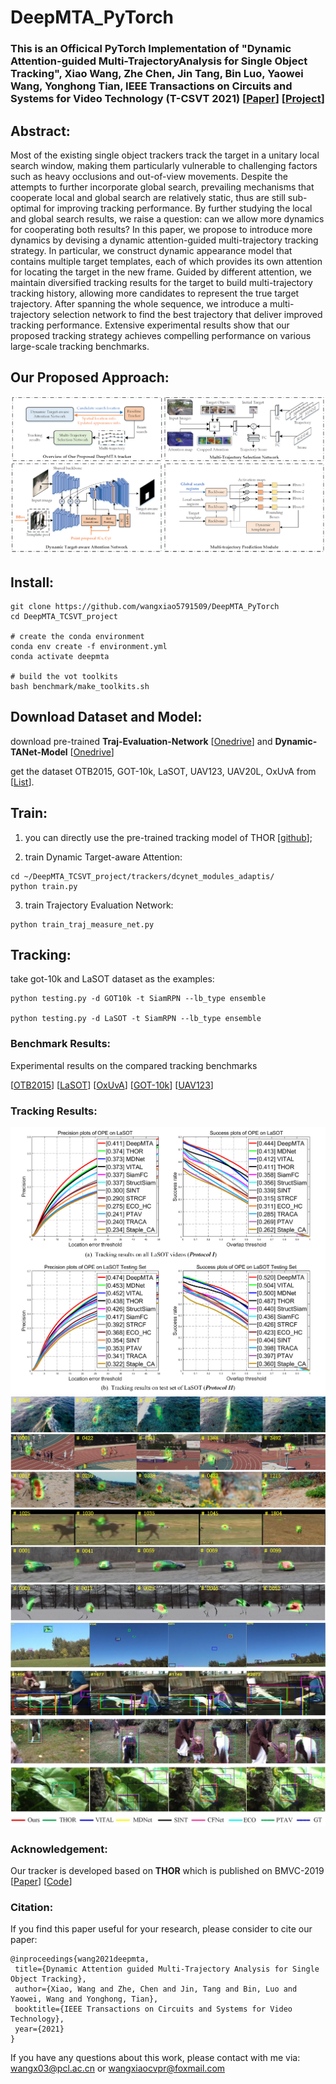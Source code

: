 # DeepMTA_PyTorch

### This is an Officical PyTorch Implementation of "Dynamic Attention-guided Multi-TrajectoryAnalysis for Single Object Tracking", Xiao Wang, Zhe Chen, Jin Tang, Bin Luo, Yaowei Wang, Yonghong Tian, IEEE Transactions on Circuits and Systems for Video Technology (T-CSVT 2021) [[Paper]()] [[Project](https://sites.google.com/view/mt-track/home)] 


## Abstract: 
Most of the existing single object trackers track the target in a unitary local search window, making them particularly vulnerable to challenging factors such as heavy occlusions and out-of-view movements. Despite the attempts to further incorporate global search, prevailing mechanisms that cooperate local and global search are relatively static, thus are still sub-optimal for improving tracking performance. By further studying the local and global search results, we raise a question: can we allow more dynamics for cooperating both results? In this paper, we propose to introduce more dynamics by devising a dynamic attention-guided multi-trajectory tracking strategy. In particular, we construct dynamic appearance model that contains multiple target templates, each of which provides its own attention for locating the target in the new frame. Guided by different attention, we maintain diversified tracking results for the target to build multi-trajectory tracking history, allowing more candidates to represent the true target trajectory. After spanning the whole sequence, we introduce a multi-trajectory selection network to find the best trajectory that deliver improved tracking performance. Extensive experimental results show that our proposed tracking strategy achieves compelling performance on various large-scale tracking benchmarks.


## Our Proposed Approach: 
![fig-1](https://github.com/wangxiao5791509/DeepMTA_PyTorch/blob/master/pipeline.png)




## Install: 
~~~
git clone https://github.com/wangxiao5791509/DeepMTA_PyTorch
cd DeepMTA_TCSVT_project

# create the conda environment
conda env create -f environment.yml
conda activate deepmta

# build the vot toolkits
bash benchmark/make_toolkits.sh
~~~

## Download Dataset and Model: 
download pre-trained **Traj-Evaluation-Network** [[Onedrive](https://stuahueducn-my.sharepoint.com/:u:/g/personal/e16101002_stu_ahu_edu_cn/EbQz1bP2JFxHiKctQg4cwXsBYSCacwDODpoPsprYIBNm3Q?e=q5La3H)] and **Dynamic-TANet-Model** [[Onedrive](https://stuahueducn-my.sharepoint.com/:u:/g/personal/e16101002_stu_ahu_edu_cn/EaI55Lmgex5Npv0LeKsj-v0BjddW1GlnXEb0B-Ljke6Kbg?e=0N4AD4)]


get the dataset OTB2015, GOT-10k, LaSOT, UAV123, UAV20L, OxUvA from [[List](https://github.com/wangxiao5791509/DeepMTA_PyTorch/blob/master/download_links_for_tracking_datasets.txt)]. 


## Train: 
1. you can directly use the pre-trained tracking model of THOR [[github](https://github.com/xl-sr/THOR)]; 

2. train Dynamic Target-aware Attention: 
~~~
cd ~/DeepMTA_TCSVT_project/trackers/dcynet_modules_adaptis/ 
python train.py
~~~

3. train Trajectory Evaluation Network: 
~~~
python train_traj_measure_net.py
~~~




## Tracking:

take got-10k and LaSOT dataset as the examples: 
~~~
python testing.py -d GOT10k -t SiamRPN --lb_type ensemble

python testing.py -d LaSOT -t SiamRPN --lb_type ensemble
~~~






### Benchmark Results: 
Experimental results on the compared tracking benchmarks 

[[OTB2015]()]
[[LaSOT](https://stuahueducn-my.sharepoint.com/:u:/g/personal/e16101002_stu_ahu_edu_cn/Ec99MGQJXlJEjJFtpn7tJzoBTl77yVKt4wBOd9amXWR5lQ?e=u0eShJ)]
[[OxUvA](https://stuahueducn-my.sharepoint.com/:u:/g/personal/e16101002_stu_ahu_edu_cn/Efqz3Y2KSVdCnEl0ephudGQBNELXW7dgESWfvGmmdVVFyQ?e=D049Wf)]
[[GOT-10k](https://stuahueducn-my.sharepoint.com/:u:/g/personal/e16101002_stu_ahu_edu_cn/EbUB51geqFJEupM70SY6lfYBRkMAgKjfpH9MB6dlPKWzMg?e=kkuB6f)]
[[UAV123](https://stuahueducn-my.sharepoint.com/:u:/g/personal/e16101002_stu_ahu_edu_cn/EbhtNj6ZHRpJp34c07Qk9a4Bd522CYx4zcjOFKB6AWTUpA?e=4qEBdP)]





### Tracking Results: 
![fig-1](https://github.com/wangxiao5791509/DeepMTA_PyTorch/blob/master/lasot_result.png)
![fig-1](https://github.com/wangxiao5791509/DeepMTA_PyTorch/blob/master/attention_supplement.jpg)
![fig-1](https://github.com/wangxiao5791509/DeepMTA_PyTorch/blob/master/trackingresults_vis.jpg)






### Acknowledgement:
Our tracker is developed based on **THOR** which is published on BMVC-2019 [[Paper](https://arxiv.org/pdf/1907.12920.pdf)] [[Code](https://github.com/xl-sr/THOR)]





### Citation: 
If you find this paper useful for your research, please consider to cite our paper:
~~~
@inproceedings{wang2021deepmta,
 title={Dynamic Attention guided Multi-Trajectory Analysis for Single Object Tracking},
 author={Xiao, Wang and Zhe, Chen and Jin, Tang and Bin, Luo and Yaowei, Wang and Yonghong, Tian},
 booktitle={IEEE Transactions on Circuits and Systems for Video Technology},
 year={2021}
}
~~~

If you have any questions about this work, please contact with me via: wangx03@pcl.ac.cn or wangxiaocvpr@foxmail.com 


